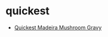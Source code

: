 # quickest

 * [Quickest Madeira Mushroom Gravy](index/q/quickest-madeira-mushroom-gravy-236538.json)
